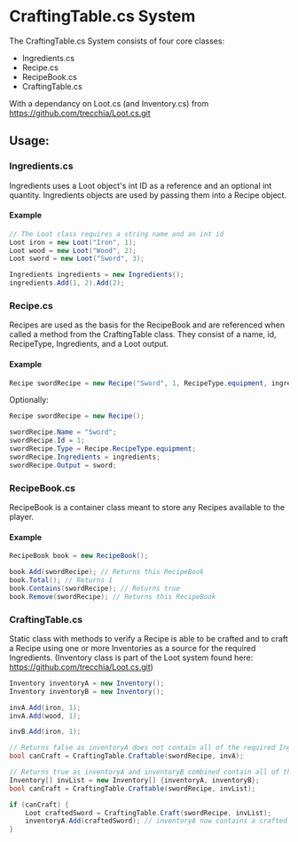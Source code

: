 # CraftingTable.cs System

The CraftingTable.cs System consists of four core classes:
- Ingredients.cs
- Recipe.cs
- RecipeBook.cs
- CraftingTable.cs

With a dependancy on Loot.cs (and Inventory.cs) from https://github.com/trecchia/Loot.cs.git 

## Usage:

### Ingredients.cs

Ingredients uses a Loot object's int ID as a reference and an optional int quantity. Ingredients 
objects are used by passing them into a Recipe object.

#### Example

```c#
// The Loot class requires a string name and an int id
Loot iron = new Loot("Iron", 1);
Loot wood = new Loot("Wood", 2);
Loot sword = new Loot("Sword", 3);

Ingredients ingredients = new Ingredients();
ingredients.Add(1, 2).Add(2);
```

### Recipe.cs

Recipes are used as the basis for the RecipeBook and are referenced when called a method from
the CraftingTable class. They consist of a name, id, RecipeType, Ingredients, and a Loot output.

#### Example

```c#
Recipe swordRecipe = new Recipe("Sword", 1, RecipeType.equipment, ingredients, sword);
```

Optionally:

```c#
Recipe swordRecipe = new Recipe();

swordRecipe.Name = "Sword";
swordRecipe.Id = 1;
swordRecipe.Type = Recipe.RecipeType.equipment;
swordRecipe.Ingredients = ingredients;
swordRecipe.Output = sword;
```

### RecipeBook.cs

RecipeBook is a container class meant to store any Recipes available to the player.

#### Example

```c#
RecipeBook book = new RecipeBook();

book.Add(swordRecipe); // Returns this RecipeBook
book.Total(); // Returns 1
book.Contains(swordRecipe); // Returns true
book.Remove(swordRecipe); // Returns this RecipeBook
```

### CraftingTable.cs

Static class with methods to verify a Recipe is able to be crafted and to craft a Recipe using
one or more Inventories as a source for the required Ingredients. (Inventory class is part of the 
Loot system found here: https://github.com/trecchia/Loot.cs.git)

```c#
Inventory inventoryA = new Inventory();
Inventory inventoryB = new Inventory();

invA.Add(iron, 1);
invA.Add(wood, 1);

invB.Add(iron, 1);

// Returns false as inventoryA does not contain all of the required Ingredients for swordRecipe
bool canCraft = CraftingTable.Craftable(swordRecipe, invA); 

// Returns true as inventoryA and inventoryB combined contain all of the required Ingredients for swordRecipe
Inventory[] invList = new Inventory[] {inventoryA, inventoryB};
bool canCraft = CraftingTable.Craftable(swordRecipe, invList);

if (canCraft) {
	Loot craftedSword = CraftingTable.Craft(swordRecipe, invList);
	inventoryA.Add(craftedSword); // inventoryA now contains a crafted Sword Loot object
}
```